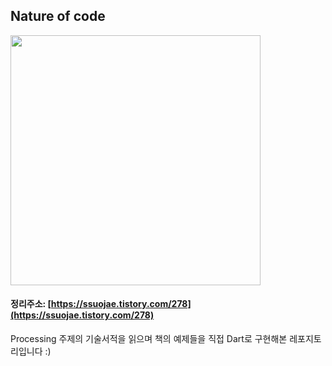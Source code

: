 ## Nature of code

<img src="https://github.com/user-attachments/assets/ae551583-b82e-4a86-8e42-48085ca9edec" width="400">


#### 정리주소: [https://ssuojae.tistory.com/278](https://ssuojae.tistory.com/278)


Processing 주제의 기술서적을 읽으며 책의 예제들을 직접 Dart로 구현해본 레포지토리입니다 :)
